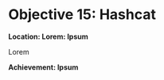 # Objective 15: Hashcat
**Location: Lorem: Ipsum**  

Lorem

**Achievement: Ipsum**
<!--stackedit_data:
eyJoaXN0b3J5IjpbLTQxNjkwMTEwMCwtMjAxMDE5MjYzXX0=
-->